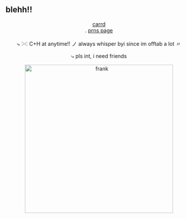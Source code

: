 ## blehh!!
<p align="center">
  <a href="https://deeryvos.carrd.co/">carrd</a><br> . 
  <a href="https://en.pronouns.page/@deeryvo1">prns page</a><br>
</p>
<p align="center">
⤷ 𓏵 C+H at anytime!! ノ always whisper byi since im offtab a lot 〃
</p>
<p align="center">
⤷ pls int, i need friends 
</p>
<p align="center">
  <img src="https://i.pinimg.com/736x/5b/0d/bf/5b0dbfce40a58f06c9ee1f1058b83549.jpg" alt="frank" width="400"/>
</p>
